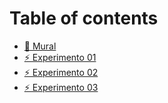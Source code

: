 # Table of contents

* [📑 Mural](README.md)
* [⚡ Experimento 01](experimento-01.md)
* [⚡ Experimento 02](experimento-02.md)
* [⚡ Experimento 03](experimento-03.md)
